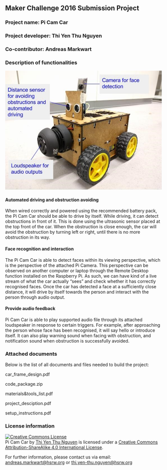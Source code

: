 <h2>Maker Challenge 2016 Submission Project</h2>

<h3>Project name:		Pi Cam Car</h3>

<h3>Project developer: Thi Yen Thu Nguyen</h3>

<h3>Co-contributor: Andreas Markwart</h3>

<b><h3>Description of functionalities</h3></b>

<img src="/git_images/functions_description.jpg">

<h4>Automated driving and obstruction avoiding </h4>
When wired correctly and powered using the recommended battery pack, the Pi Cam Car should be able to drive by itself. While driving, it can detect obstructions in front of it. This is done using the ultrasonic sensor placed at the top front of the car. When the obstruction is close enough, the car will avoid the obstruction by turning left or right, until there is no more obstruction in its way. 

<h4>Face recognition and interaction</h4>
The Pi Cam Car is able to detect faces within its viewing perspective, which is the perspective of the attached Pi Camera. This perspective can be observed on another computer or laptop through the Remote Desktop function installed on the Raspberry Pi. As such, we can have kind of a live stream of what the car actually “sees” and check whether it has correctly recognised faces. 
Once the car has detected a face at a sufficiently close distance, it will drive by itself towards the person and interact with the person through audio output.

<h4>Provide audio feedback</h4>
Pi Cam Car is able to play supported audio file through its attached loudspeaker in response to certain triggers. For example, after approaching the person whose face has been recognised, it will say hello or introduce itself. It can also play warning sound when facing with obstruction, and notification sound when obstruction is successfully avoided.

<b><h3>Attached documents</h3></b>

Below is the list of all documents and files needed to build the project:

car_frame_design.pdf

code_package.zip

materials&tools_list.pdf

project_desciption.pdf

setup_instructions.pdf


<b><h3>License information</h3></b>

<a rel="license" href="http://creativecommons.org/licenses/by-sa/4.0/"><img alt="Creative Commons License" style="border-width:0" src="https://i.creativecommons.org/l/by-sa/4.0/88x31.png" /></a><br /><span xmlns:dct="http://purl.org/dc/terms/" property="dct:title">Pi Cam Car</span> by <a xmlns:cc="http://creativecommons.org/ns#" href="https://github.com/yenthusiastic/PiCamCar" property="cc:attributionName" rel="cc:attributionURL">Thi Yen Thu Nguyen</a> is licensed under a <a rel="license" href="http://creativecommons.org/licenses/by-sa/4.0/">Creative Commons Attribution-ShareAlike 4.0 International License</a>.


For further information, please contact us via email: andreas.markwart@hsrw.org or thi.yen-thu.nguyen@hsrw.org 
